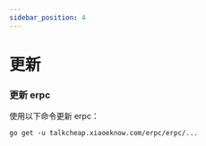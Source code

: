 ```yaml
---
sidebar_position: 4
---
```

# 更新

### 更新 erpc

使用以下命令更新 erpc：

```
go get -u talkcheap.xiaoeknow.com/erpc/erpc/...
```